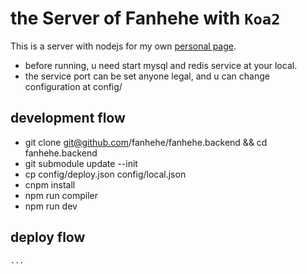 # the Server of Fanhehe with `Koa2`

This is a server with nodejs for my own [personal page](http://115.29.49.204/).

- before running, u need start mysql and redis service at your local.
- the service port can be set anyone legal, and u can change configuration at config/

## development flow

* git clone git@github.com/fanhehe/fanhehe.backend && cd fanhehe.backend
* git submodule update --init
* cp config/deploy.json config/local.json
* cnpm install
* npm run compiler
* npm run dev

## deploy flow

`...`
